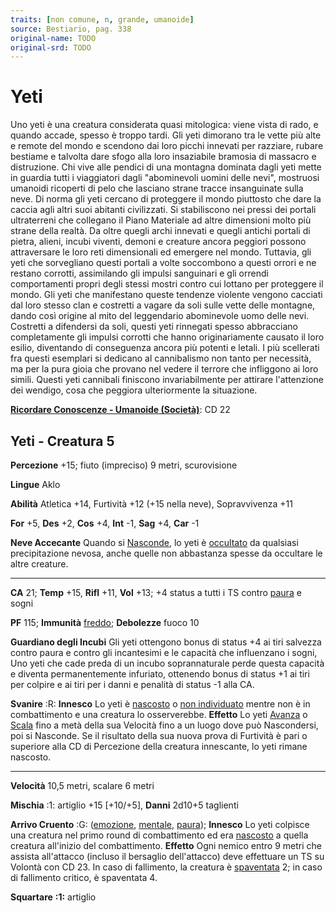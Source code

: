 ```yaml
---
traits: [non comune, n, grande, umanoide]
source: Bestiario, pag. 338
original-name: TODO
original-srd: TODO
---
```


# Yeti

Uno yeti è una creatura considerata quasi mitologica: viene vista di rado, e
quando accade, spesso è troppo tardi. Gli yeti dimorano tra le vette più alte e
remote del mondo e scendono dai loro picchi innevati per razziare, rubare
bestiame e talvolta dare sfogo alla loro insaziabile bramosia di massacro e
distruzione. Chi vive alle pendici di una montagna dominata dagli yeti mette in
guardia tutti i viaggiatori dagli "abominevoli uomini delle nevi", mostruosi
umanoidi ricoperti di pelo che lasciano strane tracce insanguinate sulla neve.
Di norma gli yeti cercano di proteggere il mondo piuttosto che dare la caccia
agli altri suoi abitanti civilizzati. Si stabiliscono nei pressi dei portali
ultraterreni che collegano il Piano Materiale ad altre dimensioni molto più
strane della realtà. Da oltre quegli archi innevati e quegli antichi portali di
pietra, alieni, incubi viventi, demoni e creature ancora peggiori possono
attraversare le loro reti dimensionali ed emergere nel mondo. Tuttavia, gli yeti
che sorvegliano questi portali a volte soccombono a questi orrori e ne restano
corrotti, assimilando gli impulsi sanguinari e gli orrendi comportamenti propri
degli stessi mostri contro cui lottano per proteggere il mondo. Gli yeti che
manifestano queste tendenze violente vengono cacciati dal loro stesso clan e
costretti a vagare da soli sulle vette delle montagne, dando così origine al
mito del leggendario abominevole uomo delle nevi. Costretti a difendersi da
soli, questi yeti rinnegati spesso abbracciano completamente gli impulsi
corrotti che hanno originariamente causato il loro esilio, diventando di
conseguenza ancora più potenti e letali. I più scellerati fra questi esemplari
si dedicano al cannibalismo non tanto per necessità, ma per la pura gioia che
provano nel vedere il terrore che infliggono ai loro simili. Questi yeti
cannibali finiscono invariabilmente per attirare l'attenzione dei wendigo, cosa
che peggiora ulteriormente la situazione.

**[Ricordare Conoscenze - Umanoide (Società)](/azioni/ricordare-conoscenze)**:
CD 22

## Yeti - Creatura 5

**Percezione** +15; fiuto (impreciso) 9 metri, scurovisione

**Lingue** Aklo

**Abilità** Atletica +14, Furtività +12 (+15 nella neve), Sopravvivenza +11

**For** +5, **Des** +2, **Cos** +4, **Int** -1, **Sag** +4, **Car** -1

**Neve Accecante** Quando si [Nasconde](/azioni/nascondersi), lo yeti è
[occultato](/condizioni/occultato) da qualsiasi precipitazione nevosa, anche
quelle non abbastanza spesse da occultare le altre creature.

---

**CA** 21; **Temp** +15, **Rifl** +11, **Vol** +13; +4 status a tutti i TS
contro [paura](/tratti/paura) e sogni

**PF** 115; **Immunità** [freddo](/tratti/freddo); **Debolezze** fuoco 10

**Guardiano degli Incubi** Gli yeti ottengono bonus di status +4 ai tiri
salvezza contro paura e contro gli incantesimi e le capacità che influenzano i
sogni, Uno yeti che cade preda di un incubo soprannaturale perde questa capacità
e diventa permanentemente infuriato, ottenendo bonus di status +1 ai tiri per
colpire e ai tiri per i danni e penalità di status -1 alla CA.

**Svanire** :R: **Innesco** Lo yeti è [nascosto](/condizioni/nascosto) o
[non individuato](/condizioni/non-individuato) mentre non è in combattimento e
una creatura lo osserverebbe. **Effetto** Lo yeti [Avanza](/azioni/avanzare) o
[Scala](/azioni/scalare) fino a metà della sua Velocità fino a un luogo dove può
Nascondersi, poi si Nasconde. Se il risultato della sua nuova prova di Furtività
è pari o superiore alla CD di Percezione della creatura innescante, lo yeti
rimane nascosto.

---

**Velocità** 10,5 metri, scalare 6 metri

**Mischia** :1: artiglio +15 \[+10/+5], **Danni** 2d10+5 taglienti

**Arrivo Cruento** :G: ([emozione](/tratti/emozione),
[mentale](/tratti/mentale), [paura](/tratti/paura)); **Innesco** Lo yeti
colpisce una creatura nel primo round di combattimento ed era
[nascosto](/condizioni/nascosto) a quella creatura all'inizio del combattimento.
**Effetto** Ogni nemico entro 9 metri che assista all'attacco (incluso il
bersaglio dell'attacco) deve effettuare un TS su Volontà con CD 23. In caso di
fallimento, la creatura è [spaventata](/condizioni/spaventato) 2; in caso di
fallimento critico, è spaventata 4.

**Squartare** **:1:** artiglio
